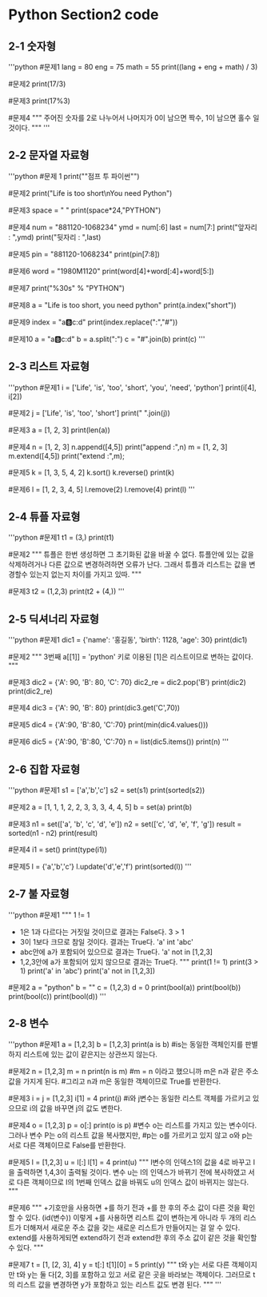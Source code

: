 # Python Section2 code

## 2-1 숫자형

'''python
#문제1
lang = 80
eng = 75
math = 55
print((lang + eng + math) / 3)

#문제2
print(17/3)

#문제3
print(17%3)

#문제4
"""
주어진 숫자를 2로 나누어서 나머지가 0이 남으면 짝수, 1이 남으면 홀수 일 것이다.
"""
'''

## 2-2 문자열 자료형

'''python
#문제 1
print("\"점프 투 파이썬\"")

#문제2
print("Life is too short\nYou need Python")

#문제3
space = " "
print(space*24,"PYTHON")

#문제4
num = "881120-1068234"
ymd = num[:6]
last = num[7:]
print("앞자리 : ",ymd)
print("뒷자리 : ",last)

#문제5
pin = "881120-1068234"
print(pin[7:8])

#문제6
word = "1980M1120"
print(word[4]+word[:4]+word[5:])

#문제7
print("%30s" % "PYTHON")

#문제8
a = "Life is too short, you need python"
print(a.index("short"))

#문제9
index = "a:b:c:d"
print(index.replace(":","#"))

#문제10
a = "a:b:c:d"
b = a.split(":")
c = "#".join(b)
print(c)
'''

## 2-3 리스트 자료형

'''python
#문제1
i = ['Life', 'is', 'too', 'short', 'you', 'need', 'python']
print(i[4], i[2])

#문제2
j = ['Life', 'is', 'too', 'short']
print(" ".join(j))

#문제3
a = [1, 2, 3]
print(len(a))

#문제4
n = [1, 2, 3]
n.append([4,5])
print("append :",n)
m = [1, 2, 3]
m.extend([4,5])
print("extend :",m);

#문제5
k = [1, 3, 5, 4, 2]
k.sort()
k.reverse()
print(k)

#문제6
l = [1, 2, 3, 4, 5]
l.remove(2)
l.remove(4)
print(l)
'''

## 2-4 튜플 자료형
'''python
#문제1
t1 = (3,)
print(t1)

#문제2
"""
튜플은 한번 생성하면 그 초기화된 값을 바꿀 수 없다. 
튜플안에 있는 값을 삭제하려거나 다른 값으로 변경하려하면 오류가 난다.
그래서 튜플과 리스트는 값을 변경할수 있는지 없는지 차이를 가지고 있따.
"""

#문제3
t2 = (1,2,3)
print(t2 + (4,))
'''

## 2-5 딕셔너리 자료형
'''python
#문제1
dic1 = {'name': '홍길동', 'birth': 1128, 'age': 30}
print(dic1)

#문제2
"""
3번째 a[[1]] = 'python'
키로 이용된 [1]은 리스트이므로 변하는 값이다. 
"""

#문제3
dic2 = {'A': 90, 'B': 80, 'C': 70}
dic2_re = dic2.pop('B')
print(dic2)
print(dic2_re)

#문제4
dic3 = {'A': 90, 'B': 80}
print(dic3.get('C',70))

#문제5
dic4 = {'A':90, 'B':80, 'C':70}
print(min(dic4.values()))

#문제6
dic5 = {'A':90, 'B':80, 'C':70}
n = list(dic5.items())
print(n)
'''

## 2-6 집합 자료형
'''python
#문제1
s1 = ['a','b','c']
s2 = set(s1)
print(sorted(s2))

#문제2
a = [1, 1, 1, 2, 2, 3, 3, 3, 4, 4, 5]
b = set(a)
print(b)

#문제3
n1 = set(['a', 'b', 'c', 'd', 'e'])
n2 = set(['c', 'd', 'e', 'f', 'g'])
result = sorted(n1 - n2)
print(result)

#문제4
i1 = set()
print(type(i1))

#문제5
l = {'a','b','c'}
l.update('d','e','f')
print(sorted(l))
'''

## 2-7 불 자료형
'''python
#문제1
"""
1 != 1
 -  1은 1과 다르다는 거짓일 것이므로 결과는 False다.
3 > 1
 - 3이 1보다 크므로 참일 것이다. 결과는 True다.
'a' int 'abc'
 - abc안에 a가 포함되어 있으므로 결과는 True다.
'a' not in [1,2,3]
 - 1,2,3안에 a가 포함되어 있지 않으므로 결과는 True다.
"""
print(1 != 1)
print(3 > 1)
print('a' in 'abc')
print('a' not in [1,2,3])

#문제2
a = "python"
b = ""
c = (1,2,3)
d = 0
print(bool(a))
print(bool(b))
print(bool(c))
print(bool(d))
'''

## 2-8 변수
'''python
#문제1
a = [1,2,3]
b = [1,2,3]
print(a is b)
#is는 동일한 객체인지를 판별하지 리스트에 있는 값이 같은지는 상관쓰지 않는다.

#문제2
n = [1,2,3]
m = n
print(n is m)
#m = n 이라고 했으니까 m은 n과 같은 주소 값을 가지게 된다.
#그리고 n과 m은 동일한 객체이므로 True를 반환한다.

#문제3
i = j = [1,2,3]
i[1] = 4
print(j)
#i와 j변수는 동일한 리스트 객체를 가르키고 있으므로 i의 값을 바꾸면 j의 값도 변한다.

#문제4
o = [1,2,3]
p = o[:]
print(o is p)
#변수 o는 리스트를 가지고 있는 변수이다. 그러나 변수 P는 o의 리스트 값을 복사했지만,
#p는 o를 가르키고 있지 않고 o와 p는 서로 다른 객체이므로 False를 반환한다.

#문제5
l = [1,2,3]
u = l[:]
l[1] = 4
print(u)
"""
l변수의 인덱스1의 값을 4로 바꾸고 l을 출력하면 1,4,3이 출력될 것이다.
변수 u는 l의 인덱스가 바뀌기 전에 복사하였고 서로 다른 객체이므로 l의 1번째 인덱스 값을
바꿔도 u의 인덱스 값이 바뀌지는 않는다.
"""

#문제6
"""
+기호만을 사용하면 +를 하기 전과 +를 한 후의 주소 값이 다른 것을 확인할 수 있다. (id(변수))
이렇게 +를 사용하면 리스트 값이 변하는게 아니라 두 개의 리스트가 더해져서 새로운 주소 값을 갖는
새로운 리스트가 만들어지는 걸 알 수 있다.
extend를 사용하게되면 extend하기 전과 extend한 후의 주소 값이 같은 것을 확인할 수 있다.
"""

#문제7
t = [1, [2, 3], 4]
y = t[:]
t[1][0] = 5
print(y)
"""
t와 y는 서로 다른 객체이지만 t와 y는 둘 다[2, 3]를 포함하고 있고 서로 같은 곳을 바라보는 객체이다.
그러므로 t의 리스트 값을 변경하면 y가 포함하고 있는 리스트 값도 변경 된다.
"""
'''